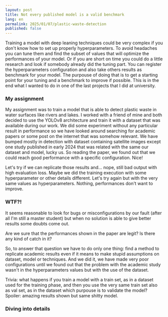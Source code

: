 ```yaml
---
layout: post
title: Not every published model is a valid benchmark
lang: en
permalink: 2025/01/07/plastic-waste-detection
published: false
---
```


Training a model with deep leaning techniques could be very complex if you don't know how to set up properly hyperparameters. 
To avoid headaches you can tune them and find the subset of values that will optimize the performances of your model.
Or if you are short on time you could do a little research and look if somebody already did the tuning part.
You can register the hyperparameters configuration and also take others results as benchmark for your model.
The purpouse of doing that is to get a starting point for your tuning and a benchmark to improve if possible.
This is in the end what I wanted to do in one of the last projects that I did at university.

### My assignment

My assignment was to train a model that is able to detect plastic waste in water surfaces like rivers and lakes. 
I worked with a friend of mine and both decided to use the YOLOv8 architecture and train it with a dataset that was available during our work.
We did some experiment without any particular result in performance so we have looked around searching for academic papers or some 
post on the internet that was somehow relevant.
We have bumped mostly in detection with dataset containing satellite images except one study published in early 2024 that
was related with the same our dataset and model, lucky us.
So reading the paper, we found out that we could reach good performance with a specific configuration. Nice!

Let's try if we can replicate those results and... nope, still bad output with high evaluation loss.
Maybe we did the training execution with some hyperparameter or other details different. Let's try again but with 
the very same values as hyperparameters. Nothing, performances don't want to improve.

### WTF?!

It seems reasonable to look for bugs or misconfigurations by our fault (after all I'm still a master student) but when no solution
is able to give better results some doubts come out.

Are we sure that the performances shown in the paper are legit? Is there any kind of catch in it?

So, to answer that question we have to do only one thing: find a method to replicate academic results even if it means to
make stupid assumptions on dataset, model or techniques. And we did it, we have made very poor configurations until we found out 
that the problem with the academic study wasn't in the hyperparameters values but with the use of the dataset. 

Trivia: what happens if you train a model with a train set, as in a dataset used for the training phase, and then you use the very
same train set also as val set, as in the dataset which purpouse is to validate the model? Spoiler: amazing results shown but same shitty model.

### Diving into details


